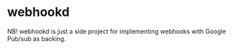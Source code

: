 # webhookd

NB! webhookd is just a side project for implementing webhooks with Google Pub/sub as backing.
